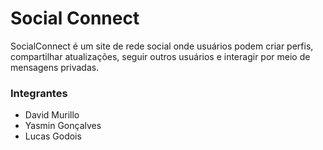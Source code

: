 # Social Connect
SocialConnect é um site de rede social onde usuários podem criar perfis, compartilhar atualizações, seguir outros usuários e interagir por meio de mensagens privadas.

### Integrantes
- David Murillo
- Yasmin Gonçalves
- Lucas Godois
